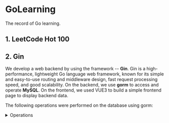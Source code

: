 # GoLearning
The record of Go learning.

## 1. LeetCode Hot 100

## 2. Gin

We develop a web backend by using the framework -- **Gin**. Gin is a high-performance, lightweight Go language web framework, known for its simple and easy-to-use routing and middleware design, fast request processing speed, and good scalability. On the backend, we use **gorm** to access and operate **MySQL**.
On the frontend, we used VUE3 to build a simple frontend page to display backend data.

The following operations were performed on the database using gorm:

<details><summary>Operations</summary>
<table>
    <thead>
        <tr>
            <th>API</th>
            <th>Database Operation</th>
        </tr>
    </thead>
    <tbody>
        <tr>
            <td>Login</td>
            <td>Select</td>
        </tr>
        <tr>
            <td>GetAllBlogsById</td>
            <td>Select</td>
        </tr>
        <tr>
            <td>addBlog</td>
            <td>Insert</td>
        </tr>
        <tr>
            <td>deleteBlog</td>
            <td>Delete</td>
        </tr>
    </tbody>
</table>
</details>

